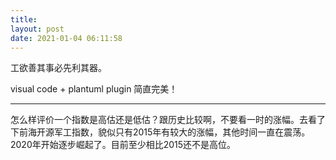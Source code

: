 ```yaml
---
title: 
layout: post
date: 2021-01-04 06:11:58
---
```


工欲善其事必先利其器。

visual code + plantuml plugin 简直完美！


---
怎么样评价一个指数是高估还是低估？跟历史比较啊，不要看一时的涨幅。去看了下前海开源军工指数，貌似只有2015年有较大的涨幅，其他时间一直在震荡。2020年开始逐步崛起了。目前至少相比2015还不是高位。